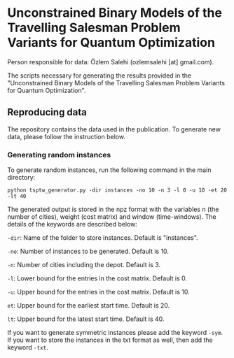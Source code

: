 # Unconstrained Binary Models of the Travelling Salesman Problem Variants for Quantum Optimization

Person responsible for data: Özlem Salehi (ozlemsalehi [at] gmail.com).

The scripts necessary for generating the results provided in the "Unconstrained Binary Models of the Travelling Salesman Problem Variants for Quantum Optimization".

## Reproducing data
The repository contains the data used in the publication. To generate new data, please follow the instruction below.

### Generating random instances  

To generate random instances, run the following command in the main directory:

```
python tsptw_generator.py -dir instances -no 10 -n 3 -l 0 -u 10 -et 20 -lt 40
```
The generated output is stored in the npz format with the variables n (the number of cities), weight (cost matrix) and window (time-windows). The details of the keywords are described below:

```-dir```: Name of the folder to store instances. Default is "instances".

```-no```: Number of instances to be generated. Default is 10.

```-n```: Number of cities including the depot. Default is 3.

```-l```: Lower bound for the entries in the cost matrix. Default is 0.
                        
```-u```: Upper bound for the entries in the cost matrix. Default is 10.

```et```: Upper bound for the earliest start time. Default is 20.

```lt```: Upper bound for the latest start time. Default is 40.

If you want to generate symmetric instances please add the keyword ```-sym```. If you want to store the instances in the txt format as well, then add the keyword ```-txt```.